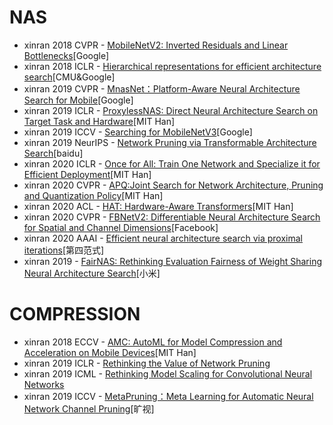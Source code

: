 
# NAS
* xinran 2018 CVPR - [MobileNetV2: Inverted Residuals and Linear Bottlenecks](https://openaccess.thecvf.com/content_cvpr_2018/papers/Sandler_MobileNetV2_Inverted_Residuals_CVPR_2018_paper.pdf)[Google]
* xinran 2018 ICLR - [Hierarchical representations for efficient architecture search](https://openreview.net/pdf?id=BJQRKzbA-)[CMU&Google]
* xinran 2019 CVPR - [MnasNet：Platform-Aware Neural Architecture Search for Mobile](https://openaccess.thecvf.com/content_CVPR_2019/papers/Tan_MnasNet_Platform-Aware_Neural_Architecture_Search_for_Mobile_CVPR_2019_paper.pdf)[Google]
* xinran 2019 ICLR - [ProxylessNAS: Direct Neural Architecture Search on Target Task and Hardware](https://www.bgp4.com/wp-content/uploads/2019/04/Proxyless-NAS.pdf)[MIT Han]
* xinran 2019 ICCV - [Searching for MobileNetV3](https://openaccess.thecvf.com/content_ICCV_2019/papers/Howard_Searching_for_MobileNetV3_ICCV_2019_paper.pdf)[Google]
* xinran 2019 NeurIPS - [Network Pruning via Transformable Architecture Search](http://research.baidu.com/Public/uploads/5e75a4fa23775.pdf)[baidu]
* xinran 2020 ICLR - [Once for All: Train One Network and Specialize it for Efficient Deployment](https://openreview.net/pdf?id=HylxE1HKwS)[MIT Han]
* xinran 2020 CVPR - [APQ:Joint Search for Network Architecture, Pruning and Quantization Policy](https://openaccess.thecvf.com/content_CVPR_2020/papers/Wang_APQ_Joint_Search_for_Network_Architecture_Pruning_and_Quantization_Policy_CVPR_2020_paper.pdf)[MIT Han]
* xinran 2020 ACL - [HAT: Hardware-Aware Transformers](https://arxiv.org/pdf/2005.14187.pdf)[MIT Han]
* xinran 2020 CVPR - [FBNetV2: Differentiable Neural Architecture Search for Spatial and Channel Dimensions](https://research.fb.com/wp-content/uploads/2020/05/FBNetV2-Differentiable-Neural-Architecture-Search-for-Spatial-and-Channel-Dimensions.pdf)[Facebook]
* xinran 2020 AAAI - [Efficient neural architecture search via proximal iterations](https://ojs.aaai.org/index.php/AAAI/article/view/6143/5999)[第四范式]
* xinran 2019 - [FairNAS: Rethinking Evaluation Fairness of Weight Sharing Neural
Architecture Search](https://www.semanticscholar.org/paper/FairNAS%3A-Rethinking-Evaluation-Fairness-of-Weight-Chu-Zhang/a7ce95c6f674b7b5b19a532491d160d142f8b2d6)[小米]

# COMPRESSION 
* xinran 2018 ECCV - [AMC: AutoML for Model Compression and Acceleration on Mobile Devices](https://openaccess.thecvf.com/content_ECCV_2018/papers/Yihui_He_AMC_Automated_Model_ECCV_2018_paper.pdf)[MIT Han]
* xinran 2019 ICLR - [Rethinking the Value of Network Pruning](https://openreview.net/pdf?id=rJlnB3C5Ym)
* xinran 2019 ICML - [Rethinking Model Scaling for Convolutional Neural Networks](https://proceedings.mlr.press/v97/tan19a/tan19a.pdf)
* xinran 2019 ICCV - [MetaPruning：Meta Learning for Automatic Neural Network Channel Pruning](http://openaccess.thecvf.com/content_ICCV_2019/papers/Liu_MetaPruning_Meta_Learning_for_Automatic_Neural_Network_Channel_Pruning_ICCV_2019_paper.pdf)[旷视]
